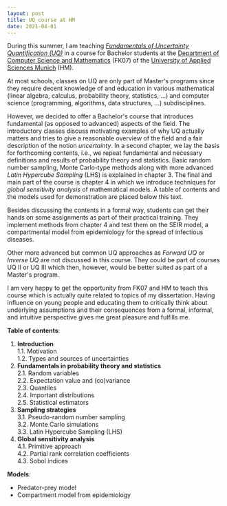 ```yaml
---
layout: post
title: UQ course at HM
date: 2021-04-01
---
```


During this summer, I am teaching [_Fundamentals of Uncertainty Quantification (UQ)_](https://zpa.cs.hm.edu/public/module/374/) in a course for Bachelor students at the [Department of Computer Science and Mathematics](https://www.cs.hm.edu/) (FK07) of the [University of Applied Sciences Munich](https://www.hm.edu/) (HM).

At most schools, classes on UQ are only part of Master's programs since they require decent knowledge of and education in various mathematical (linear algebra, calculus, probability theory, statistics, ...) and computer science (programming, algorithms, data structures, ...) subdisciplines.

However, we decided to offer a Bachelor's course that introduces fundamental (as opposed to advanced) aspects of the field.
The introductory classes discuss motivating examples of why UQ actually matters and tries to give a reasonable overview of the field and a fair description of the notion _uncertainty_.
In a second chapter, we lay the basis for forthcoming contents, i.e., we repeat fundamental and necessary definitions and results of probability theory and statistics.
Basic random number sampling, Monte Carlo-type methods along with more advanced _Latin Hypercube Sampling_ (LHS) is explained in chapter 3.
The final and main part of the course is chapter 4 in which we introduce techniques for _global sensitivity analysis_ of mathematical models.
A table of contents and the models used for demonstration are placed below this text.

Besides discussing the contents in a formal way, students can get their hands on some assignments as part of their practical training.
They implement methods from chapter 4 and test them on the SEIR model, a compartmental model from epidemiology for the spread of infectious diseases.

Other more advanced but common UQ approaches as _Forward UQ_ or _Inverse UQ_ are not discussed in this course.
They could be part of courses UQ II or UQ III which then, however, would be better suited as part of a Master's program.

I am very happy to get the opportunity from FK07 and HM to teach this course which is actually quite related to topics of my dissertation.
Having influence on young people and educating them to critically think about underlying assumptions and their consequences from a formal, informal, and intuitive perspective gives me great pleasure and fulfills me.

**Table of contents**:
1. **Introduction**  
  1.1. Motivation  
  1.2. Types and sources of uncertainties
2. **Fundamentals in probability theory and statistics**  
  2.1. Random variables  
  2.2. Expectation value and (co)variance  
  2.3. Quantiles  
  2.4. Important distributions  
  2.5. Statistical estimators
3. **Sampling strategies**  
  3.1. Pseudo-random number sampling  
  3.2. Monte Carlo simulations  
  3.3. Latin Hypercube Sampling (LHS)  
4. **Global sensitivity analysis**  
  4.1. Primitive approach  
  4.2. Partial rank correlation coefficients  
  4.3. Sobol indices

**Models**:
* Predator-prey model
* Compartment model from epidemiology

